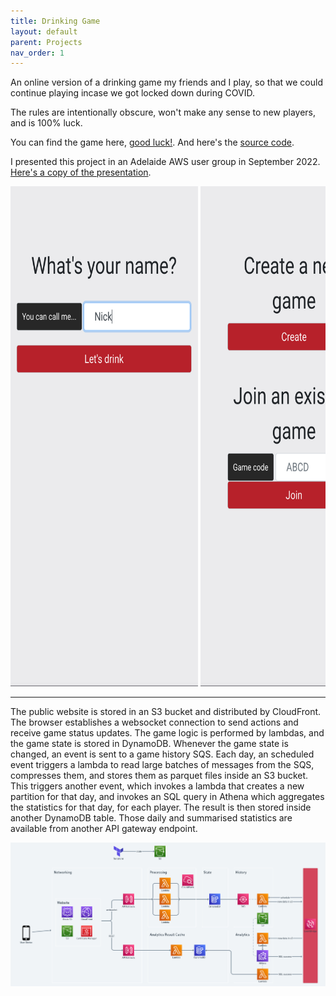 ```yaml
---
title: Drinking Game
layout: default
parent: Projects
nav_order: 1
---
```


An online version of a drinking game my friends and I play, so that we could continue playing incase we got locked down during COVID.

The rules are intentionally obscure, won't make any sense to new players, and is 100% luck.

You can find the game here, [good luck!]. And here's the [source code].

I presented this project in an Adelaide AWS user group in September 2022. [Here's a copy of the presentation].

<div style="overflow: auto; white-space: nowrap;">
<img src="../assets/images/drinking_game00.png" height="800" width="300"/>
<img src="../assets/images/drinking_game02.png" height="800" width="300"/>
<img src="../assets/images/drinking_game06.png" height="800" width="300"/>
<img src="../assets/images/drinking_game03.png" height="800" width="300"/>
<img src="../assets/images/drinking_game04.png" height="800" width="300"/>
<img src="../assets/images/drinking_game05.png" height="800" width="300"/>
</div>

---

The public website is stored in an S3 bucket and distributed by CloudFront. The browser establishes a websocket connection to send actions and receive game status updates. The game logic is performed by lambdas, and the game state is stored in DynamoDB. Whenever the game state is changed, an event is sent to a game history SQS. Each day, an scheduled event triggers a lambda to read large batches of messages from the SQS, compresses them, and stores them as parquet files inside an S3 bucket. This triggers another event, which invokes a lambda that creates a new partition for that day, and invokes an SQL query in Athena which aggregates the statistics for that day, for each player. The result is then stored inside another DynamoDB table. Those daily and summarised statistics are available from another API gateway endpoint.

<img src="../assets/images/drinking_game01.png"/>

[source code]: https://github.com/Nick-Sullivan/death-dice
[Here's a copy of the presentation]: ../assets/pdf/drinking_game.pdf
[good luck!]: https://100percentofthetimehotspaghetti.com/dice.html
